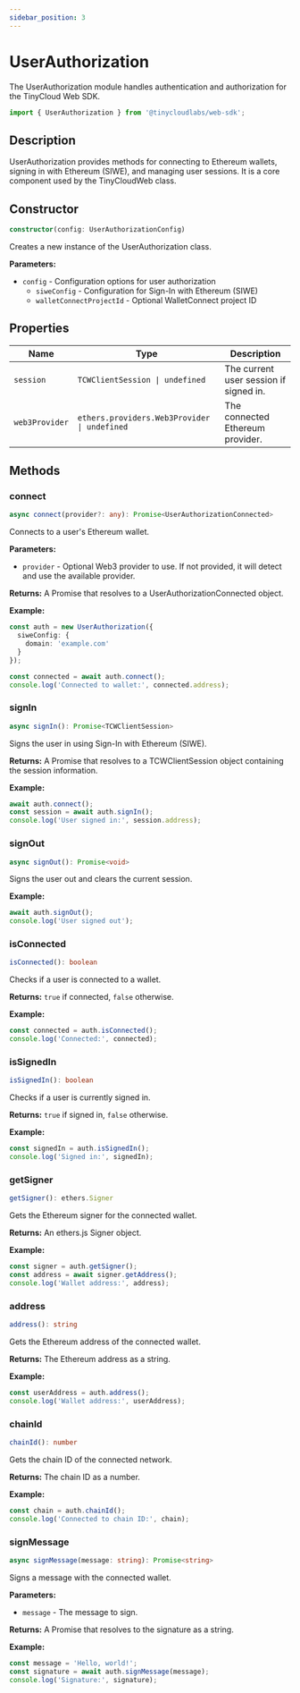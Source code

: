 ```yaml
---
sidebar_position: 3
---
```


# UserAuthorization

The UserAuthorization module handles authentication and authorization for the TinyCloud Web SDK.

```typescript
import { UserAuthorization } from '@tinycloudlabs/web-sdk';
```

## Description

UserAuthorization provides methods for connecting to Ethereum wallets, signing in with Ethereum (SIWE), and managing user sessions. It is a core component used by the TinyCloudWeb class.

## Constructor

```typescript
constructor(config: UserAuthorizationConfig)
```

Creates a new instance of the UserAuthorization class.

**Parameters:**
- `config` - Configuration options for user authorization
  - `siweConfig` - Configuration for Sign-In with Ethereum (SIWE)
  - `walletConnectProjectId` - Optional WalletConnect project ID

## Properties

| Name | Type | Description |
|------|------|-------------|
| `session` | `TCWClientSession \| undefined` | The current user session if signed in. |
| `web3Provider` | `ethers.providers.Web3Provider \| undefined` | The connected Ethereum provider. |

## Methods

### connect

```typescript
async connect(provider?: any): Promise<UserAuthorizationConnected>
```

Connects to a user's Ethereum wallet.

**Parameters:**
- `provider` - Optional Web3 provider to use. If not provided, it will detect and use the available provider.

**Returns:** A Promise that resolves to a UserAuthorizationConnected object.

**Example:**
```typescript
const auth = new UserAuthorization({
  siweConfig: {
    domain: 'example.com'
  }
});

const connected = await auth.connect();
console.log('Connected to wallet:', connected.address);
```

### signIn

```typescript
async signIn(): Promise<TCWClientSession>
```

Signs the user in using Sign-In with Ethereum (SIWE).

**Returns:** A Promise that resolves to a TCWClientSession object containing the session information.

**Example:**
```typescript
await auth.connect();
const session = await auth.signIn();
console.log('User signed in:', session.address);
```

### signOut

```typescript
async signOut(): Promise<void>
```

Signs the user out and clears the current session.

**Example:**
```typescript
await auth.signOut();
console.log('User signed out');
```

### isConnected

```typescript
isConnected(): boolean
```

Checks if a user is connected to a wallet.

**Returns:** `true` if connected, `false` otherwise.

**Example:**
```typescript
const connected = auth.isConnected();
console.log('Connected:', connected);
```

### isSignedIn

```typescript
isSignedIn(): boolean
```

Checks if a user is currently signed in.

**Returns:** `true` if signed in, `false` otherwise.

**Example:**
```typescript
const signedIn = auth.isSignedIn();
console.log('Signed in:', signedIn);
```

### getSigner

```typescript
getSigner(): ethers.Signer
```

Gets the Ethereum signer for the connected wallet.

**Returns:** An ethers.js Signer object.

**Example:**
```typescript
const signer = auth.getSigner();
const address = await signer.getAddress();
console.log('Wallet address:', address);
```

### address

```typescript
address(): string
```

Gets the Ethereum address of the connected wallet.

**Returns:** The Ethereum address as a string.

**Example:**
```typescript
const userAddress = auth.address();
console.log('Wallet address:', userAddress);
```

### chainId

```typescript
chainId(): number
```

Gets the chain ID of the connected network.

**Returns:** The chain ID as a number.

**Example:**
```typescript
const chain = auth.chainId();
console.log('Connected to chain ID:', chain);
```

### signMessage

```typescript
async signMessage(message: string): Promise<string>
```

Signs a message with the connected wallet.

**Parameters:**
- `message` - The message to sign.

**Returns:** A Promise that resolves to the signature as a string.

**Example:**
```typescript
const message = 'Hello, world!';
const signature = await auth.signMessage(message);
console.log('Signature:', signature);
```